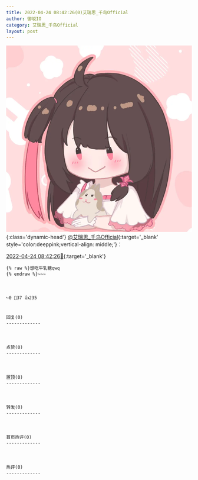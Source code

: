 ```yaml
---
title: 2022-04-24 08:42:26(0)艾瑞思_千鸟Official
author: 御坂IO
category: 艾瑞思_千鸟Official
layout: post
---
```


![img](/images/7e08840c56f251de28bdf766b647bd5fe9a5d50a.jpg){:class='dynamic-head'}
[@艾瑞思_千鸟Official](https://space.bilibili.com/1090010845/dynamic){:target='_blank' style='color:deeppink;vertical-align: middle;'}：

[2022-04-24 08:42:26🔗](https://t.bilibili.com/652502366597152777){:target='_blank'}

~~~
{% raw %}想吃牛轧糖qwq
{% endraw %}~~~



↪️0 💬37 👍235


回复(0)
-------------



点赞(0)
-------------



置顶(0)
-------------



转发(0)
-------------



首页热评(0)
-------------



热评(0)
-------------



